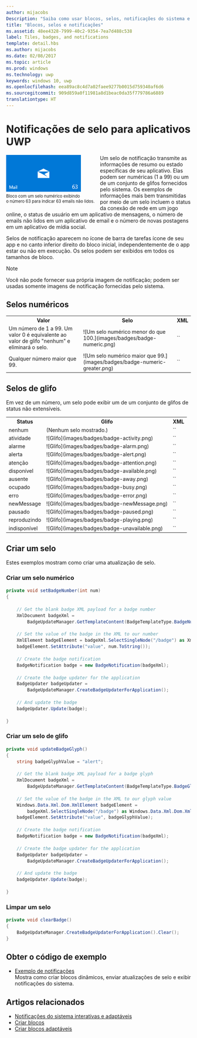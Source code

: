 ```yaml
---
author: mijacobs
Description: "Saiba como usar blocos, selos, notificações do sistema e notificações para fornecer pontos de entrada em seu aplicativo e manter os usuários atualizados."
title: "Blocos, selos e notificações"
ms.assetid: 48ee4328-7999-40c2-9354-7ea7d488c538
label: Tiles, badges, and notifications
template: detail.hbs
ms.author: mijacobs
ms.date: 02/08/2017
ms.topic: article
ms.prod: windows
ms.technology: uwp
keywords: windows 10, uwp
ms.openlocfilehash: eea89ac8c4d7a02faee9277b0015d759340af6d6
ms.sourcegitcommit: 909d859a0f11981a8d1beac0da35f779786a6889
translationtype: HT
---
```

# <a name="badge-notifications-for-uwp-apps"></a>Notificações de selo para aplicativos UWP

<link rel="stylesheet" href="https://az835927.vo.msecnd.net/sites/uwp/Resources/css/custom.css"> 

<div style="float:left; font-size:80%; text-align:left; margin: 0px 15px 15px 0px;">
<img src="images/badge-example.png" alt="A tile with a numeric badge displaying the number 63 to indicate 63 unread mails." style="padding-bottom:0.0em; margin-bottom: 2px" /><br/>Bloco com um selo numérico exibindo<br/> o número 63 para indicar 63 emails não lidos.</div>

Um selo de notificação transmite as informações de resumo ou estado específicas de seu aplicativo. Elas podem ser numéricas (1 a 99) ou um de um conjunto de glifos fornecidos pelo sistema. Os exemplos de informações mais bem transmitidas por meio de um selo incluem o status da conexão de rede em um jogo online, o status de usuário em um aplicativo de mensagens, o número de emails não lidos em um aplicativo de email e o número de novas postagens em um aplicativo de mídia social. 

Selos de notificação aparecem no ícone de barra de tarefas ícone de seu app e no canto inferior direito do bloco inicial, independentemente de o app estar ou não em execução. Os selos podem ser exibidos em todos os tamanhos de bloco.  

> [!NOTE]
> Você não pode fornecer sua própria imagem de notificação; podem ser usadas somente imagens de notificação fornecidas pelo sistema.


## <a name="numeric-badges"></a>Selos numéricos

<table>
    <tr>
        <th>Valor</th>
        <th>Selo</th>
        <th>XML</th>
    </tr>
    <tr>
        <td>Um número de 1 a 99. Um valor 0 é equivalente ao valor de glifo "nenhum" e eliminará o selo.</td>
        <td>![Um selo numérico menor do que 100.](images/badges/badge-numeric.png)</td>
        <td>`<badge value="1"/>`</td>
    </tr>
    <tr>
        <td>Qualquer número maior que 99.</td>
        <td>![Um selo numérico maior que 99.](images/badges/badge-numeric-greater.png)</td></td>
        <td>`<badge value="100"/>`</td>
    </tr>    
</table>

## <a name="glyph-badges"></a>Selos de glifo
Em vez de um número, um selo pode exibir um de um conjunto de glifos de status não extensíveis. 

<table>
<tr>
    <th>Status</th>
    <th>Glifo</th>
    <th>XML</th>
</tr>
<tr>
    <td>nenhum</td>
    <td>(Nenhum selo mostrado.)</td>
    <td>`<badge value="none"/>`</td>
</tr>
<tr>
    <td>atividade</td>
    <td>![Glifo](images/badges/badge-activity.png)</td>
    <td>`<badge value="activity"/>`</td>
</tr>
<tr>
    <td>alarme</td>
    <td>![Glifo](images/badges/badge-alarm.png)</td>
    <td>`<badge value="alarm"/>`</td>
</tr>
<tr>
    <td>alerta</td>
    <td>![Glifo](images/badges/badge-alert.png)</td>
    <td>`<badge value="alert"/>`</td>
</tr>
<tr>
    <td>atenção</td>
    <td>![Glifo](images/badges/badge-attention.png)</td>
    <td>`<badge value="attention"/>`</td>
</tr>
<tr>
    <td>disponível</td>
    <td>![Glifo](images/badges/badge-available.png)</td>
    <td>`<badge value="available"/>`</td>
</tr>
<tr>
    <td>ausente</td>
    <td>![Glifo](images/badges/badge-away.png)</td>
    <td>`<badge value="away"/>`</td>
</tr>
<tr>
    <td>ocupado</td>
    <td>![Glifo](images/badges/badge-busy.png)</td>
    <td>`<badge value="busy"/>`</td>
</tr>
<tr>
    <td>erro</td>
    <td>![Glifo](images/badges/badge-error.png)</td>
    <td>`<badge value="error"/>`</td>
</tr>
<tr>
    <td>newMessage</td>
    <td>![Glifo](images/badges/badge-newMessage.png)</td>
    <td>`<badge value="newMessage"/>`</td>
</tr>
<tr>
    <td>pausado</td>
    <td>![Glifo](images/badges/badge-paused.png)</td>
    <td>`<badge value="paused"/>`</td>
</tr>
<tr>
    <td>reproduzindo</td>
    <td>![Glifo](images/badges/badge-playing.png)</td>
    <td>`<badge value="playing"/>`</td>
</tr>
<tr>
    <td>indisponível</td>
    <td>![Glifo](images/badges/badge-unavailable.png)</td>
    <td>`<badge value="unavailable"/>`</td>
</tr>
</table>

## <a name="create-a-badge"></a>Criar um selo

Estes exemplos mostram como criar uma atualização de selo.

### <a name="create-a-numeric-badge"></a>Criar um selo numérico

````csharp
private void setBadgeNumber(int num)
{

    // Get the blank badge XML payload for a badge number
    XmlDocument badgeXml = 
        BadgeUpdateManager.GetTemplateContent(BadgeTemplateType.BadgeNumber);

    // Set the value of the badge in the XML to our number
    XmlElement badgeElement = badgeXml.SelectSingleNode("/badge") as XmlElement;
    badgeElement.SetAttribute("value", num.ToString());

    // Create the badge notification
    BadgeNotification badge = new BadgeNotification(badgeXml);

    // Create the badge updater for the application
    BadgeUpdater badgeUpdater = 
        BadgeUpdateManager.CreateBadgeUpdaterForApplication();

    // And update the badge
    badgeUpdater.Update(badge);

}
````

### <a name="create-a-glyph-badge"></a>Criar um selo de glifo
````csharp
private void updateBadgeGlyph()
{
    string badgeGlyphValue = "alert";

    // Get the blank badge XML payload for a badge glyph
    XmlDocument badgeXml = 
        BadgeUpdateManager.GetTemplateContent(BadgeTemplateType.BadgeGlyph);

    // Set the value of the badge in the XML to our glyph value
    Windows.Data.Xml.Dom.XmlElement badgeElement = 
        badgeXml.SelectSingleNode("/badge") as Windows.Data.Xml.Dom.XmlElement;
    badgeElement.SetAttribute("value", badgeGlyphValue);

    // Create the badge notification
    BadgeNotification badge = new BadgeNotification(badgeXml);

    // Create the badge updater for the application
    BadgeUpdater badgeUpdater = 
        BadgeUpdateManager.CreateBadgeUpdaterForApplication();

    // And update the badge
    badgeUpdater.Update(badge);

}
````

### <a name="clear-a-badge"></a>Limpar um selo

````csharp
private void clearBadge()
{
    BadgeUpdateManager.CreateBadgeUpdaterForApplication().Clear();
}
````

## <a name="get-the-sample-code"></a>Obter o código de exemplo

* [Exemplo de notificações](https://github.com/Microsoft/Windows-universal-samples/blob/master/Samples/Notifications)<br/> Mostra como criar blocos dinâmicos, enviar atualizações de selo e exibir notificações do sistema. 

## <a name="related-articles"></a>Artigos relacionados

* [Notificações do sistema interativas e adaptáveis](tiles-and-notifications-adaptive-interactive-toasts.md)
* [Criar blocos](tiles-and-notifications-creating-tiles.md)
* [Criar blocos adaptáveis](tiles-and-notifications-create-adaptive-tiles.md)